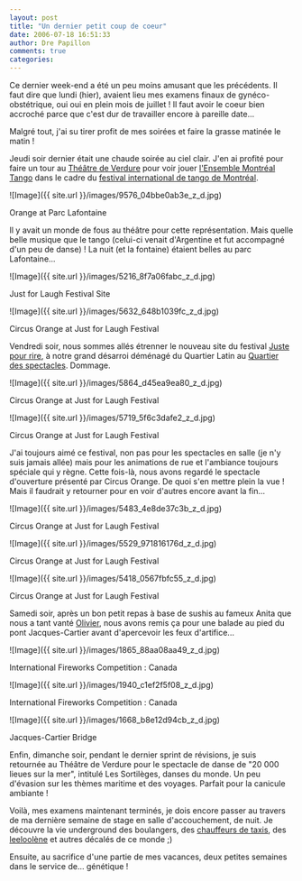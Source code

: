 ```yaml
---
layout: post
title: "Un dernier petit coup de coeur"
date: 2006-07-18 16:51:33
author: Dre Papillon
comments: true
categories: 
---
```



Ce dernier week-end a été un peu moins amusant que les précédents.  Il faut dire que lundi (hier), avaient lieu mes examens finaux de gynéco-obstétrique, oui oui en plein mois de juillet !  Il faut avoir le coeur bien accroché parce que c'est dur de travailler encore à pareille date...

Malgré tout, j'ai su tirer profit de mes soirées et faire la grasse matinée le matin !

Jeudi soir dernier était une chaude soirée au ciel clair.  J'en ai profité pour faire un tour au [Théâtre de Verdure](http://ville.montreal.qc.ca/portal/page?_pageid=98,1483552&_dad=portal&_schema=PORTAL) pour voir jouer [l'Ensemble Montréal Tango](http://www.emontrealtango.com/) dans le cadre du [festival international de tango de Montréal](http://www.festivaldetangodemontreal.qc.ca/).


![Image]({{ site.url }}/images/9576_04bbe0ab3e_z_d.jpg)
<div class="photoattrib">Orange at Parc Lafontaine</div>



Il y avait un monde de fous au théâtre pour cette représentation.  Mais quelle belle musique que le tango (celui-ci venait d'Argentine et fut accompagné d'un peu de danse) !  La nuit (et la fontaine) étaient belles au parc Lafontaine...


![Image]({{ site.url }}/images/5216_8f7a06fabc_z_d.jpg)
<div class="photoattrib">Just for Laugh Festival Site</div>


![Image]({{ site.url }}/images/5632_648b1039fc_z_d.jpg)
<div class="photoattrib">Circus Orange at Just for Laugh Festival</div>



Vendredi soir, nous sommes allés étrenner le nouveau site du festival [Juste pour rire](http://www.hahaha.com/humour-2006.html), à notre grand désarroi déménagé du Quartier Latin au [Quartier des spectacles](http://www.quartierdesspectacles.com/fr/accueil/).  Dommage.


![Image]({{ site.url }}/images/5864_d45ea9ea80_z_d.jpg)
<div class="photoattrib">Circus Orange at Just for Laugh Festival</div>


![Image]({{ site.url }}/images/5719_5f6c3dafe2_z_d.jpg)
<div class="photoattrib">Circus Orange at Just for Laugh Festival</div>



J'ai toujours aimé ce festival, non pas pour les spectacles en salle (je n'y suis jamais allée) mais pour les animations de rue et l'ambiance toujours spéciale qui y règne.  Cette fois-là, nous avons regardé le spectacle d'ouverture présenté par Circus Orange.  De quoi s'en mettre plein la vue !  Mais il faudrait y retourner pour en voir d'autres encore avant la fin...


![Image]({{ site.url }}/images/5483_4e8de37c3b_z_d.jpg)
<div class="photoattrib">Circus Orange at Just for Laugh Festival</div>


![Image]({{ site.url }}/images/5529_971816176d_z_d.jpg)
<div class="photoattrib">Circus Orange at Just for Laugh Festival</div>


![Image]({{ site.url }}/images/5418_0567fbfc55_z_d.jpg)
<div class="photoattrib">Circus Orange at Just for Laugh Festival</div>



Samedi soir, après un bon petit repas à base de sushis au fameux Anita que nous a tant vanté [Olivier](http://www.olivierdemontreal.ca/blogue/), nous avons remis ça pour une balade au pied du pont Jacques-Cartier avant d'apercevoir les feux d'artifice...


![Image]({{ site.url }}/images/1865_88aa08aa49_z_d.jpg)
<div class="photoattrib">International Fireworks Competition : Canada</div>


![Image]({{ site.url }}/images/1940_c1ef2f5f08_z_d.jpg)
<div class="photoattrib">International Fireworks Competition : Canada</div>


![Image]({{ site.url }}/images/1668_b8e12d94cb_z_d.jpg)
<div class="photoattrib">Jacques-Cartier Bridge</div>



Enfin, dimanche soir, pendant le dernier sprint de révisions, je suis retournée au Théâtre de Verdure pour le spectacle de danse de "20 000 lieues sur la mer",  intitulé Les Sortilèges, danses du monde.  Un peu d'évasion sur les thèmes maritime et des voyages.  Parfait pour la canicule ambiante !

Voilà, mes examens maintenant terminés, je dois encore passer au travers de ma dernière semaine de stage en salle d'accouchement, de nuit.  Je découvre la vie underground des boulangers, des [chauffeurs de taxis](http://taxidenuit.blogspot.com/), des [leeloolène](http://leeloolene.free.fr/) et autres décalés de ce monde ;)

Ensuite, au sacrifice d'une partie de mes vacances, deux petites semaines dans le service de... génétique !